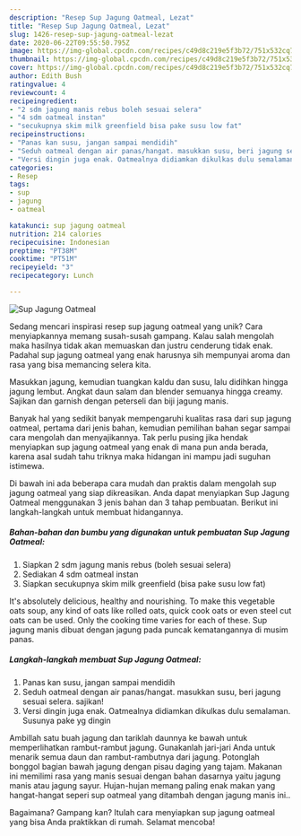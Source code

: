 ```yaml
---
description: "Resep Sup Jagung Oatmeal, Lezat"
title: "Resep Sup Jagung Oatmeal, Lezat"
slug: 1426-resep-sup-jagung-oatmeal-lezat
date: 2020-06-22T09:55:50.795Z
image: https://img-global.cpcdn.com/recipes/c49d8c219e5f3b72/751x532cq70/sup-jagung-oatmeal-foto-resep-utama.jpg
thumbnail: https://img-global.cpcdn.com/recipes/c49d8c219e5f3b72/751x532cq70/sup-jagung-oatmeal-foto-resep-utama.jpg
cover: https://img-global.cpcdn.com/recipes/c49d8c219e5f3b72/751x532cq70/sup-jagung-oatmeal-foto-resep-utama.jpg
author: Edith Bush
ratingvalue: 4
reviewcount: 4
recipeingredient:
- "2 sdm jagung manis rebus boleh sesuai selera"
- "4 sdm oatmeal instan"
- "secukupnya skim milk greenfield bisa pake susu low fat"
recipeinstructions:
- "Panas kan susu, jangan sampai mendidih"
- "Seduh oatmeal dengan air panas/hangat. masukkan susu, beri jagung sesuai selera. sajikan!"
- "Versi dingin juga enak. Oatmealnya didiamkan dikulkas dulu semalaman. Susunya pake yg dingin"
categories:
- Resep
tags:
- sup
- jagung
- oatmeal

katakunci: sup jagung oatmeal 
nutrition: 214 calories
recipecuisine: Indonesian
preptime: "PT38M"
cooktime: "PT51M"
recipeyield: "3"
recipecategory: Lunch

---
```



![Sup Jagung Oatmeal](https://img-global.cpcdn.com/recipes/c49d8c219e5f3b72/751x532cq70/sup-jagung-oatmeal-foto-resep-utama.jpg)

Sedang mencari inspirasi resep sup jagung oatmeal yang unik? Cara menyiapkannya memang susah-susah gampang. Kalau salah mengolah maka hasilnya tidak akan memuaskan dan justru cenderung tidak enak. Padahal sup jagung oatmeal yang enak harusnya sih mempunyai aroma dan rasa yang bisa memancing selera kita.

Masukkan jagung, kemudian tuangkan kaldu dan susu, lalu didihkan hingga jagung lembut. Angkat daun salam dan blender semuanya hingga creamy. Sajikan dan garnish dengan peterseli dan biji jagung manis.

Banyak hal yang sedikit banyak mempengaruhi kualitas rasa dari sup jagung oatmeal, pertama dari jenis bahan, kemudian pemilihan bahan segar sampai cara mengolah dan menyajikannya. Tak perlu pusing jika hendak menyiapkan sup jagung oatmeal yang enak di mana pun anda berada, karena asal sudah tahu triknya maka hidangan ini mampu jadi suguhan istimewa.


Di bawah ini ada beberapa cara mudah dan praktis dalam mengolah sup jagung oatmeal yang siap dikreasikan. Anda dapat menyiapkan Sup Jagung Oatmeal menggunakan 3 jenis bahan dan 3 tahap pembuatan. Berikut ini langkah-langkah untuk membuat hidangannya.

<!--inarticleads1-->

##### Bahan-bahan dan bumbu yang digunakan untuk pembuatan Sup Jagung Oatmeal:

1. Siapkan 2 sdm jagung manis rebus (boleh sesuai selera)
1. Sediakan 4 sdm oatmeal instan
1. Siapkan secukupnya skim milk greenfield (bisa pake susu low fat)


It&#39;s absolutely delicious, healthy and nourishing. To make this vegetable oats soup, any kind of oats like rolled oats, quick cook oats or even steel cut oats can be used. Only the cooking time varies for each of these. Sup jagung manis dibuat dengan jagung pada puncak kematangannya di musim panas. 

<!--inarticleads2-->

##### Langkah-langkah membuat Sup Jagung Oatmeal:

1. Panas kan susu, jangan sampai mendidih
1. Seduh oatmeal dengan air panas/hangat. masukkan susu, beri jagung sesuai selera. sajikan!
1. Versi dingin juga enak. Oatmealnya didiamkan dikulkas dulu semalaman. Susunya pake yg dingin


Ambillah satu buah jagung dan tariklah daunnya ke bawah untuk memperlihatkan rambut-rambut jagung. Gunakanlah jari-jari Anda untuk menarik semua daun dan rambut-rambutnya dari jagung. Potonglah bonggol bagian bawah jagung dengan pisau daging yang tajam. Makanan ini memilimi rasa yang manis sesuai dengan bahan dasarnya yaitu jagung manis atau jagung sayur. Hujan-hujan memang paling enak makan yang hangat-hangat seperi sup oatmeal yang ditambah dengan jagung manis ini.. 

Bagaimana? Gampang kan? Itulah cara menyiapkan sup jagung oatmeal yang bisa Anda praktikkan di rumah. Selamat mencoba!
